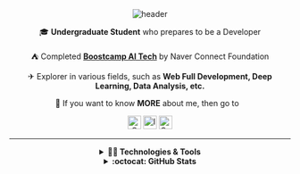 <div align="center">
    <img src="https://capsule-render.vercel.app/api?type=waving&color=timeGradient&height=240&section=header&text=Hi,%20I'm%20CoodingPenguin👋&fontSize=48&animation=fadeIn&fontAlignY=44" alt="header"/>
    <p>🎓 <strong>Undergraduate Student</strong> who prepares to be a Developer</p>
    <p>⛺ Completed <strong><a href="https://boostcamp.connect.or.kr/program.html">Boostcamp AI Tech</a></strong> by Naver Connect Foundation</p>
    <p>✈ Explorer in various fields, such as <strong>Web Full Development, Deep Learning, Data Analysis, etc.</strong></p>
    <p>👀 If you want to know <strong>MORE</strong> about me, then go to⠀</p>
    <p>
        <a href="mailto:coodingpenguin@gmail.com"><img src="https://img.shields.io/badge/Gmail-d14836?style=flat&logo=Gmail&logoColor=white" alt="Gmail" height="24px"/></a>
        <a href="https://instagram.com/cooding_penguin" target="_blank"><img src="https://img.shields.io/badge/Instagram-E4405F?style=flat&logo=Instagram&logoColor=white" alt="Instagram" height="24px"/></a>
        <a href="https://cooding-penguin.netlify.app/" target="_blank"><img src="https://img.shields.io/badge/Gatsby-663399?style=flat&logo=Gatsby&logoColor=white" alt="Gatsby Blog" height="24px"/></a>
    </p>
</div>

----
<div align="center">
<details markdown="1">
<summary><strong>👩‍💻 Technologies & Tools</strong></summary>

<br/>

<p align="center">
<img src="https://img.shields.io/badge/python%20-%2314354C.svg?&style=for-the-badge&logo=python&logoColor=white"/>
    <img src="https://img.shields.io/badge/javascript%20-%23323330.svg?&style=for-the-badge&logo=javascript&logoColor=%23F7DF1E"/>
    <img src="https://img.shields.io/badge/html5%20-%23E34F26.svg?&style=for-the-badge&logo=html5&logoColor=white"/>
    <img src="https://img.shields.io/badge/css3%20-%231572B6.svg?&style=for-the-badge&logo=css3&logoColor=white"/>
    <img src="https://img.shields.io/badge/markdown-%23000000.svg?&style=for-the-badge&logo=markdown&logoColor=white"/>
    <img src="https://img.shields.io/badge/latex%20-%23008080.svg?&style=for-the-badge&logo=latex&logoColor=white"/>
    <img src="https://img.shields.io/badge/flask%20-%23000.svg?&style=for-the-badge&logo=flask&logoColor=white"/>
    <img src="https://img.shields.io/badge/Keras%20-%23D00000.svg?&style=for-the-badge&logo=Keras&logoColor=white"/>
    <img src="https://img.shields.io/badge/PyTorch%20-%23EE4C2C.svg?&style=for-the-badge&logo=PyTorch&logoColor=white" />
    <img src="https://img.shields.io/badge/pandas%20-%23150458.svg?&style=for-the-badge&logo=pandas&logoColor=white" />
    <img src="https://img.shields.io/badge/numpy%20-%23013243.svg?&style=for-the-badge&logo=numpy&logoColor=white" />
    <img src="https://img.shields.io/badge/react%20-%2320232a.svg?&style=for-the-badge&logo=react&logoColor=%2361DAFB"/>
    <img src="https://img.shields.io/badge/unity%20-%23000000.svg?&style=for-the-badge&logo=unity&logoColor=white"/>
    <img src="https://img.shields.io/badge/Jupyter%20-%23F37626.svg?&style=for-the-badge&logo=Jupyter&logoColor=white" />
    <img src="https://img.shields.io/badge/git%20-%23F05033.svg?&style=for-the-badge&logo=git&logoColor=white"/>
    <img src="https://img.shields.io/badge/github%20-%23121011.svg?&style=for-the-badge&logo=github&logoColor=white"/>
</p>

</details>

<details markdown="1">
<summary><strong>:octocat: GitHub Stats</strong></summary>

<br/>

<p align = "center">
  <img src = "https://github-readme-stats.vercel.app/api?username=coodingpenguin&show_icons=true&theme=radical&count_private=true&line_height=27">
  <img src = "https://github-readme-stats.vercel.app/api/top-langs/?username=coodingpenguin&hide=css,java,html,asp&theme=radical&langs_count=4">
</p>

</details>
</div>
